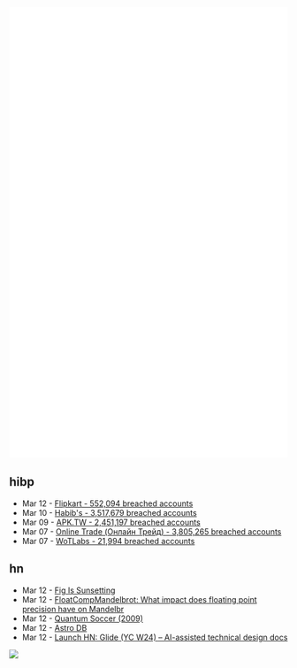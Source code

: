 ![Metrics](https://raw.githubusercontent.com/phixion/phixion/master/metrics.svg)

## hibp

<!--
for https://github.com/phixion/phixion/blob/main/.github/workflows/feeds.yml
-->
<!--START_SECTION:haveibeenpwnd-->
- Mar 12 - [Flipkart - 552,094 breached accounts](https://haveibeenpwned.com/PwnedWebsites#Flipkart)
- Mar 10 - [Habib's - 3,517,679 breached accounts](https://haveibeenpwned.com/PwnedWebsites#Habibs)
- Mar 09 - [APK.TW - 2,451,197 breached accounts](https://haveibeenpwned.com/PwnedWebsites#APKTW)
- Mar 07 - [Online Trade (Онлайн Трейд) - 3,805,265 breached accounts](https://haveibeenpwned.com/PwnedWebsites#OnlineTrade)
- Mar 07 - [WoTLabs - 21,994 breached accounts](https://haveibeenpwned.com/PwnedWebsites#WoTLabs)
<!--END_SECTION:haveibeenpwnd-->

## hn

<!--
for https://github.com/phixion/phixion/blob/main/.github/workflows/feeds.yml
-->
<!--START_SECTION:hn-->
- Mar 12 - [Fig Is Sunsetting](https://fig.io/blog/post/fig-is-sunsetting)
- Mar 12 - [FloatCompMandelbrot: What impact does floating point precision have on Mandelbr](https://github.com/ProfJski/FloatCompMandelbrot)
- Mar 12 - [Quantum Soccer (2009)](https://www.gregegan.net/BORDER/Soccer/Soccer.html)
- Mar 12 - [Astro DB](https://astro.build/db/)
- Mar 12 - [Launch HN: Glide (YC W24) – AI-assisted technical design docs](https://news.ycombinator.com/item?id=39682183)
<!--END_SECTION:hn-->

<!--
for https://yhype.me
-->
![](https://hit.yhype.me/github/profile?user_id=13013670)
